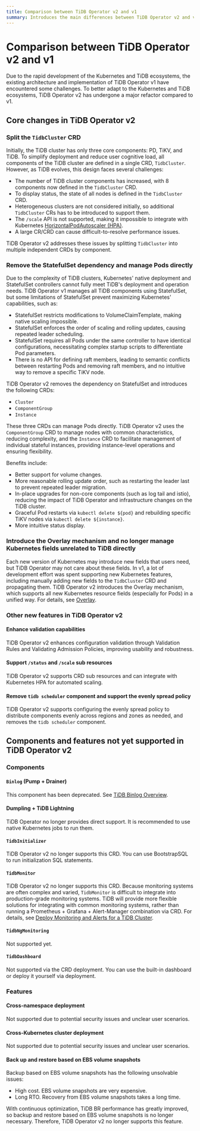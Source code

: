 ```yaml
---
title: Comparison between TiDB Operator v2 and v1
summary: Introduces the main differences between TiDB Operator v2 and v1.
---
```


# Comparison between TiDB Operator v2 and v1

Due to the rapid development of the Kubernetes and TiDB ecosystems, the existing architecture and implementation of TiDB Operator v1 have encountered some challenges. To better adapt to the Kubernetes and TiDB ecosystems, TiDB Operator v2 has undergone a major refactor compared to v1.

## Core changes in TiDB Operator v2

### Split the `TidbCluster` CRD

Initially, the TiDB cluster has only three core components: PD, TiKV, and TiDB. To simplify deployment and reduce user cognitive load, all components of the TiDB cluster are defined in a single CRD, `TidbCluster`. However, as TiDB evolves, this design faces several challenges:

- The number of TiDB cluster components has increased, with 8 components now defined in the `TidbCluster` CRD.
- To display status, the state of all nodes is defined in the `TidbCluster` CRD.
- Heterogeneous clusters are not considered initially, so additional `TidbCluster` CRs has to be introduced to support them.
- The `/scale` API is not supported, making it impossible to integrate with Kubernetes [HorizontalPodAutoscaler (HPA)](https://kubernetes.io/docs/tasks/run-application/horizontal-pod-autoscale/).
- A large CR/CRD can cause difficult-to-resolve performance issues.

TiDB Operator v2 addresses these issues by splitting `TidbCluster` into multiple independent CRDs by component.

### Remove the StatefulSet dependency and manage Pods directly

Due to the complexity of TiDB clusters, Kubernetes' native deployment and StatefulSet controllers cannot fully meet TiDB's deployment and operation needs. TiDB Operator v1 manages all TiDB components using StatefulSet, but some limitations of StatefulSet prevent maximizing Kubernetes' capabilities, such as:

- StatefulSet restricts modifications to VolumeClaimTemplate, making native scaling impossible.
- StatefulSet enforces the order of scaling and rolling updates, causing repeated leader scheduling.
- StatefulSet requires all Pods under the same controller to have identical configurations, necessitating complex startup scripts to differentiate Pod parameters.
- There is no API for defining raft members, leading to semantic conflicts between restarting Pods and removing raft members, and no intuitive way to remove a specific TiKV node.

TiDB Operator v2 removes the dependency on StatefulSet and introduces the following CRDs:

- `Cluster`
- `ComponentGroup`
- `Instance`

These three CRDs can manage Pods directly. TiDB Operator v2 uses the `ComponentGroup` CRD to manage nodes with common characteristics, reducing complexity, and the `Instance` CRD to facilitate management of individual stateful instances, providing instance-level operations and ensuring flexibility.

Benefits include:

- Better support for volume changes.
- More reasonable rolling update order, such as restarting the leader last to prevent repeated leader migration.
- In-place upgrades for non-core components (such as log tail and istio), reducing the impact of TiDB Operator and infrastructure changes on the TiDB cluster.
- Graceful Pod restarts via `kubectl delete ${pod}` and rebuilding specific TiKV nodes via `kubectl delete ${instance}`.
- More intuitive status display.

### Introduce the Overlay mechanism and no longer manage Kubernetes fields unrelated to TiDB directly

Each new version of Kubernetes may introduce new fields that users need, but TiDB Operator may not care about these fields. In v1, a lot of development effort was spent supporting new Kubernetes features, including manually adding new fields to the `TidbCluster` CRD and propagating them. TiDB Operator v2 introduces the Overlay mechanism, which supports all new Kubernetes resource fields (especially for Pods) in a unified way. For details, see [Overlay](overlay.md).

### Other new features in TiDB Operator v2

#### Enhance validation capabilities

TiDB Operator v2 enhances configuration validation through Validation Rules and Validating Admission Policies, improving usability and robustness.

#### Support `/status` and `/scale` sub resources

TiDB Operator v2 supports CRD sub resources and can integrate with Kubernetes HPA for automated scaling.

#### Remove `tidb scheduler` component and support the evenly spread policy

TiDB Operator v2 supports configuring the evenly spread policy to distribute components evenly across regions and zones as needed, and removes the `tidb scheduler` component.

## Components and features not yet supported in TiDB Operator v2

### Components

#### `Binlog` (Pump + Drainer)

This component has been deprecated. See [TiDB Binlog Overview](https://docs.pingcap.com/tidb/v8.3/tidb-binlog-overview/).

#### Dumpling + TiDB Lightning

TiDB Operator no longer provides direct support. It is recommended to use native Kubernetes jobs to run them.

#### `TidbInitializer`

TiDB Operator v2 no longer supports this CRD. You can use BootstrapSQL to run initialization SQL statements.

#### `TidbMonitor`

TiDB Operator v2 no longer supports this CRD. Because monitoring systems are often complex and varied, `TidbMonitor` is difficult to integrate into production-grade monitoring systems. TiDB will provide more flexible solutions for integrating with common monitoring systems, rather than running a Prometheus + Grafana + Alert-Manager combination via CRD. For details, see [Deploy Monitoring and Alerts for a TiDB Cluster](monitor-a-tidb-cluster.md).

#### `TidbNgMonitoring`

Not supported yet.

#### `TidbDashboard`

Not supported via the CRD deployment. You can use the built-in dashboard or deploy it yourself via deployment.

### Features

#### Cross-namespace deployment

Not supported due to potential security issues and unclear user scenarios.

#### Cross-Kubernetes cluster deployment

Not supported due to potential security issues and unclear user scenarios.

#### Back up and restore based on EBS volume snapshots

Backup based on EBS volume snapshots has the following unsolvable issues:

- High cost. EBS volume snapshots are very expensive.
- Long RTO. Recovery from EBS volume snapshots takes a long time.

With continuous optimization, TiDB BR performance has greatly improved, so backup and restore based on EBS volume snapshots is no longer necessary. Therefore, TiDB Operator v2 no longer supports this feature.
